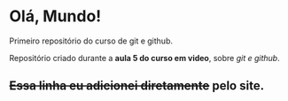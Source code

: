 # Olá, Mundo!
 Primeiro repositório do curso de git e github.

 Repositório criado durante a **aula 5 do curso em video**, sobre *git e github*.
 
 ~~Essa linha eu adicionei diretamente~~ pelo site.
 ---
